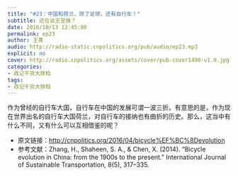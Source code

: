 ```yaml
---
title: "#23：中国和荷兰，除了足球，还有自行车！"
subtitle: 还在谈王宝强？
date: 2016/10/13 12:45:00
permalink: ep23
author: 王菁
audio: http://radio-static.cnpolitics.org/pub/audio/ep23.mp3
explicit: no
cover: http://radio.cnpolitics.org/assets/cover/pub-cover1400-v1.0.jpg
categories:
- 政记干货大排档
tags:
- 政记干货大排档
---
```


作为曾经的自行车大国，自行车在中国的发展可谓一波三折。有意思的是，作为现在世界出名的自行车大国荷兰，对自行车的接纳也有曲折的历史。那么，这当中有什么不同，又有什么可以互相借鉴的呢？

- 原文链接：<http://cnpolitics.org/2016/04/bicycle%EF%BC%8Devolution>
- 参考文献：Zhang, H., Shaheen, S. A., & Chen, X. (2014). “Bicycle evolution in China: from the 1900s to the present.” International Journal of Sustainable Transportation, 8(5), 317–335.
